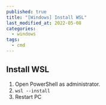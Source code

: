 ```yaml
---
published: true
title: "[Windows] Install WSL"
last_modified_at: 2022-05-08
categories:
  - windows
tags:
  - cmd
---
```



## Install WSL
1. Open PowerShell as administrator.
2. ```wsl --install```
3. Restart PC